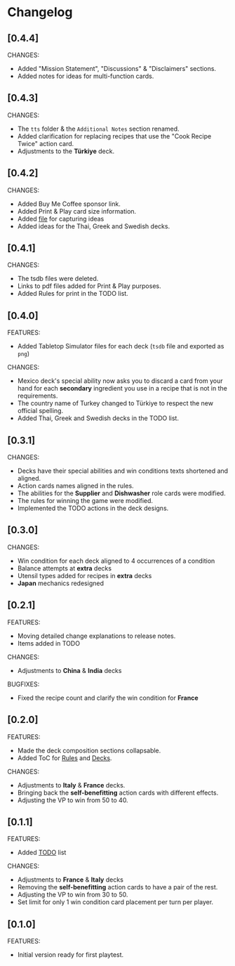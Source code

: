 # Changelog

## [0.4.4]

CHANGES:

* Added "Mission Statement", "Discussions" & "Disclaimers" sections.
* Added notes for ideas for multi-function cards.

## [0.4.3]

CHANGES:

* The `tts` folder & the `Additional Notes` section renamed.
* Added clarification for replacing recipes that use the "Cook Recipe Twice" action card.
* Adjustments to the **Türkiye** deck.

## [0.4.2]

CHANGES:

* Added Buy Me Coffee sponsor link.
* Added Print & Play card size information.
* Added [file](Notes.md) for capturing ideas
* Added ideas for the Thai, Greek and Swedish decks.

## [0.4.1]

CHANGES:

* The tsdb files were deleted.
* Links to pdf files added for Print & Play purposes.
* Added Rules for print in the TODO list.

## [0.4.0]

FEATURES:

* Added Tabletop Simulator files for each deck (`tsdb` file and exported as `png`)

CHANGES:

* Mexico deck's special ability now asks you to discard a card from your hand for each
**secondary** ingredient you use in a recipe that is not in the requirements.
* The country name of Turkey changed to Türkiye to respect the new official spelling.
* Added Thai, Greek and Swedish decks in the TODO list.

## [0.3.1]

CHANGES:

* Decks have their special abilities and win conditions texts shortened and aligned.
* Action cards names aligned in the rules.
* The abilities for the **Supplier** and **Dishwasher** role cards were modified.
* The rules for winning the game were modified.
* Implemented the TODO actions in the deck designs.

## [0.3.0]

CHANGES:

* Win condition for each deck aligned to 4 occurrences of a condition
* Balance attempts at **extra** decks
* Utensil types added for recipes in **extra** decks
* **Japan** mechanics redesigned

## [0.2.1]

FEATURES:

* Moving detailed change explanations to release notes.
* Items added in TODO

CHANGES:

* Adjustments to **China** & **India** decks

BUGFIXES:

* Fixed the recipe count and clarify the win condition for **France**

## [0.2.0]

FEATURES:

* Made the deck composition sections collapsable.
* Added ToC for [Rules](Rules.md) and [Decks](Decks.md).

CHANGES:

* Adjustments to **Italy** & **France** decks.
* Bringing back the **self-benefitting** action cards with different effects.
* Adjusting the VP to win from 50 to 40.

## [0.1.1]

FEATURES:

* Added [TODO](TODO.md) list

CHANGES:

* Adjustments to **France** & **Italy** decks
* Removing the **self-benefitting** action cards to have a pair of the rest.
* Adjusting the VP to win from 30 to 50.
* Set limit for only 1 win condition card placement per turn per player.

## [0.1.0]

FEATURES:

* Initial version ready for first playtest.